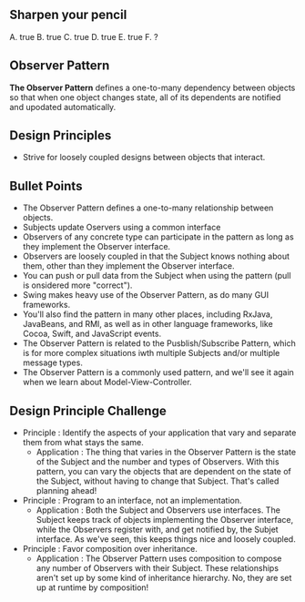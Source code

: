 ## Sharpen your pencil
A. true
B. true
C. true
D. true
E. true
F. ?

## Observer Pattern
**The Observer Pattern** defines a one-to-many dependency between objects so that when one object changes state, all of its dependents are notified and upodated automatically.

## Design Principles
- Strive for loosely coupled designs between objects that interact.

## Bullet Points
* The Observer Pattern defines a one-to-many relationship between objects.
* Subjects update Oservers using a common interface
* Observers of any concrete type can participate in the pattern as long as they implement the Observer interface.
* Observers are loosely coupled in that the Subject knows nothing about them, other than they implement the Observer interface.
* You can push or pull data from the Subject when using the pattern (pull is onsidered more "correct").
* Swing makes heavy use of the Observer Pattern, as do many GUI frameworks.
* You'll also find the pattern in many other places, including RxJava, JavaBeans, and RMI, as well as in other language frameworks, like Cocoa, Swift, and JavaScript events.
* The Observer Pattern is related to the Pusblish/Subscribe Pattern, which is for more complex situations iwth multiple Subjects and/or multiple message types.
* The Observer Pattern is a commonly used pattern, and we'll see it again when we learn about Model-View-Controller.

## Design Principle Challenge
* Principle :
  Identify the aspects of your application that vary and separate them from what stays the same. 
  * Application :
    The thing that varies in the Observer Pattern is the state of the Subject and the number and types of Observers. With this pattern, you can vary the objects that are dependent on the state of the Subject, without having to change that Subject. That's called planning ahead!
* Principle : 
  Program to an interface, not an implementation.
  * Application :
    Both the Subject and Observers use interfaces. The Subject keeps track of objects implementing the Observer interface, while the Observers register with, and get notified by, the Subjet interface. As we've seen, this keeps things nice and loosely coupled.
* Principle :
  Favor composition over inheritance.
  * Application :
    The Observer Pattern uses composition to compose any number of Observers with their Subject. These relationships aren't set up by some kind of inheritance hierarchy. No, they are set up at runtime by composition!
      
